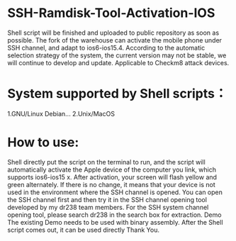 # SSH-Ramdisk-Tool-Activation-IOS
Shell script will be finished and uploaded to public repository as soon as possible.
The fork of the warehouse can activate the mobile phone under SSH channel, and adapt to ios6-ios15.4. According to the automatic selection strategy of the system, the current version may not be stable, we will continue to develop and update.
Applicable to Checkm8 attack devices.
# System supported by Shell scripts：
1.GNU/Linux Debian...
2.Unix/MacOS
# How to use: 
Shell
directly put the script on the terminal to run, and the script will automatically activate the Apple device of the computer you link, which supports ios6-ios15 x. After activation, your screen will flash yellow and green alternately. If there is no change, it means that your device is not used in the environment where the SSH channel is opened. You can open the SSH channel first and then try it in the SSH channel opening tool developed by my dr238 team members. For the SSH system channel opening tool, please search dr238 in the search box for extraction.
Demo
The existing Demo needs to be used with binary assembly. After the Shell script comes out, it can be used directly
Thank You.

